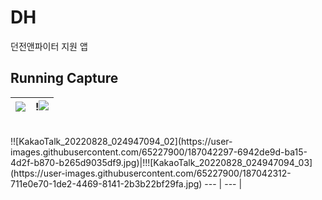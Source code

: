 # DH
던전앤파이터 지원 앱

## Running Capture
![](https://velog.velcdn.com/images/jeep_chief_14/post/25bc5a92-2e7f-4fd9-a438-05565d6cfa66/image.jpg)|!![](https://velog.velcdn.com/images/jeep_chief_14/post/f4976e02-867f-4c1d-8c2e-954e8d78713f/image.jpg)
--- | --- |
<br/>
!![KakaoTalk_20220828_024947094_02](https://user-images.githubusercontent.com/65227900/187042297-6942de9d-ba15-4d2f-b870-b265d9035df9.jpg)|!!![KakaoTalk_20220828_024947094_03](https://user-images.githubusercontent.com/65227900/187042312-711e0e70-1de2-4469-8141-2b3b22bf29fa.jpg)
--- | --- |
